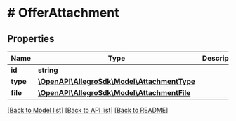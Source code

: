 # # OfferAttachment

## Properties

Name | Type | Description | Notes
------------ | ------------- | ------------- | -------------
**id** | **string** |  | [optional]
**type** | [**\OpenAPI\AllegroSdk\Model\AttachmentType**](AttachmentType.md) |  | [optional]
**file** | [**\OpenAPI\AllegroSdk\Model\AttachmentFile**](AttachmentFile.md) |  | [optional]

[[Back to Model list]](../../README.md#models) [[Back to API list]](../../README.md#endpoints) [[Back to README]](../../README.md)
